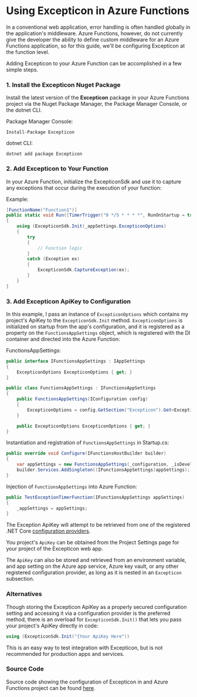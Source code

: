 # Using Excepticon in Azure Functions

In a conventional web application, error handling is often handled globally in the application's middleware.  Azure Functions, however, do not currently give the developer the ability to define custom middleware for an Azure Functions application, so for this guide, we'll be configuring Excepticon at the function level.

Adding Excepticon to your Azure Function can be accomplished in a few simple steps.

### 1. Install the Excepticon Nuget Package

Install the latest version of the **Excepticon** package in your Azure Functions project via the Nuget Package Manager, the Package Manager Console, or the dotnet CLI.

Package Manager Console:

```Package Manager Console
Install-Package Excepticon
```

dotnet CLI:

```dotnet CLI
dotnet add package Excepticon
```



### 2. Add Excepticon to Your Function

In your Azure Function, initialize the ExcepticonSdk and use it to capture any exceptions that occur during the execution of your function:

Example:

```        csharp
[FunctionName("Function1")]
public static void Run([TimerTrigger("0 */5 * * * *", RunOnStartup = true)]TimerInfo myTimer, ILogger log)
{
    using (ExcepticonSdk.Init(_appSettings.ExcepticonOptions)
    {
        try
        {
            // Function logic
        }
        catch (Exception ex)
        {
            ExcepticonSdk.CaptureException(ex);
        }
    }
}
```



### 3. Add Excepticon ApiKey to Configuration

In this example, I pass an instance of `ExcepticonOptions` which contains my project's ApiKey to the `ExcepticonSdk.Init` method.  `ExcepticonOptions` is initialized on startup from the app's configuration, and it is registered as a property on the `FunctionsAppSettings` object, which is registered with the DI container and directed into the Azure Function:

FunctionsAppSettings:

```csharp
public interface IFunctionsAppSettings : IAppSettings
{
    ExcepticonOptions ExcepticonOptions { get; }
}

public class FunctionsAppSettings : IFunctionsAppSettings
{
    public FunctionsAppSettings(IConfiguration config)
    {
        ExcepticonOptions = config.GetSection("Excepticon").Get<ExcepticonOptions>();
    }

    public ExcepticonOptions ExcepticonOptions { get; }
}
```

Instantiation and registration of `FunctionsAppSettings` in Startup.cs:

```csharp
public override void Configure(IFunctionsHostBuilder builder)
{
    var appSettings = new FunctionsAppSettings(_configuration, _isDevelopment);
    builder.Services.AddSingleton((IFunctionsAppSettings)appSettings);
}
```

Injection of `FunctionsAppSettings` into Azure Function:

```csharp
public TestExceptionTimerFunction(IFunctionsAppSettings appSettings)
{
    _appSettings = appSettings;
}
```

The Exception ApiKey will attempt to be retrieved from one of the registered .NET Core [configuration providers](https://docs.microsoft.com/en-us/aspnet/core/fundamentals/configuration/?view=aspnetcore-3.1).

You project's `ApiKey` can be obtained from the Project Settings page for your project of the Excepticon web app.

The `ApiKey` can also be stored and retrieved from an environment variable, and app setting on the Azure app service, Azure key vault, or any other registered configuration provider, as long as it is nested in an `Excepticon` subsection.



### Alternatives

Though storing the Excepticon ApiKey as a properly secured configuration setting and accessing it via a configuration provider is the preferred method, there is an overload for `ExcepticonSdk.Init()` that lets you pass your project's ApiKey directly in code:

```csharp
using (ExcepticonSdk.Init("{Your ApiKey Here"))
```

This is an easy way to test integration with Excepticon, but is not recommended for production apps and services.




### Source Code

Source code showing the configuration of Excepticon in and Azure Functions project can be found [here](https://github.com/Excepticon/excepticon-dotnet/tree/master/examples/Excepticon.Examples.AzureFunctions).